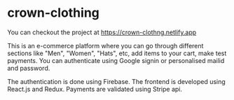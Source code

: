 # crown-clothing

You can checkout the project at https://crown-clothng.netlify.app

This is an e-commerce platform where you can go through different sections like "Men", "Women", "Hats", etc, add items to your cart, make test payments. You can authenticate using Google signin or personalised mailid and password.

The authentication is done using Firebase. The frontend is developed using React.js and Redux. Payments are validated using Stripe api.
